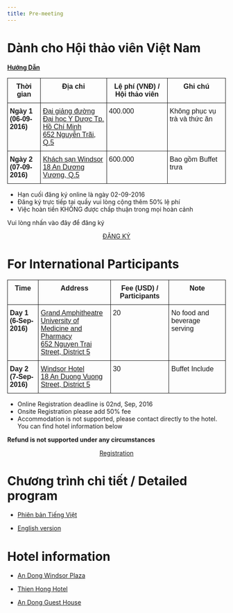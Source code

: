 ```yaml
---
title: Pre-meeting
---
```


# Dành cho Hội thảo viên Việt Nam

**<a href="https://www.facebook.com/Seaade2016.VN/posts/887166944760778" target="_blank">Hướng Dẫn</a>**


<style type="text/css">
.tg  {border-collapse:collapse;border-spacing:0;}
.tg td{font-family:Arial, sans-serif;font-size:1rem;padding:10px 5px;border-style:solid;border-width:1px;overflow:hidden;word-break:normal;}
.tg th{font-family:Arial, sans-serif;font-size:0.6rem;font-weight:normal;padding:10px 5px;border-style:solid;border-width:1px;overflow:hidden;word-break:normal;}
.tg .tg-d55q{font-weight:bold;font-size:1rem;vertical-align:top}
.tg .tg-yw4l{vertical-align:top}
</style>

  <table class="tg">
    <tr>
      <th class="tg-d55q">Thời gian</th>
      <th class="tg-d55q">Địa chỉ</th>
      <th class="tg-d55q">Lệ phí (VNĐ) / Hội thảo viên</th>
      <th class="tg-d55q">Ghi chú</th>
    </tr>
    <tr>
      <td class="tg-d55q">Ngày 1 <br>(06-09-2016)</td>
      <td class="tg-yw4l">
        <a href="https://www.google.com/maps/place/Nha+Khoa+R%C4%83ng+H%C3%A0m+M%E1%BA%B7t/@10.7550138,106.6608197,17z/data=!4m8!1m2!2m1!1skhoa+rang+ham+mat+dai+hoc+y+duoc!3m4!1s0x0:0x2beefef65ddbbf41!8m2!3d10.7535203!4d106.6636661"
        target="_blank">      
        Đại giảng đường<br>Đại học Y Dược Tp. Hồ Chí Minh<br>652 Nguyễn Trãi, Q.5
        </a>
      </td>
      <td class="tg-yw4l">400.000</td>
      <td class="tg-yw4l">Không phục vụ trà và thức ăn</td>
    </tr>
    <tr>
      <td class="tg-d55q">Ngày 2 <br>(07-09-2016)</td>
      <td class="tg-yw4l">
        <a href="https://www.google.com/maps/place/Windsor+Plaza+Hotel/@10.7578936,106.671219,17z/data=!3m1!4b1!4m5!3m4!1s0x31752efb6764e409:0xcea0e7a23d10598!8m2!3d10.7578883!4d106.6734077"
        target="_blank">  
        Khách sạn Windsor<br>18 An Dương Vương, Q.5
        </a>
      </td>
      <td class="tg-yw4l">600.000</td>
      <td class="tg-yw4l">Bao gồm Buffet trưa</td>
    </tr>
  </table>

- Hạn cuối đăng ký online là ngày 02-09-2016
- Đăng ký trực tiếp tại quầy vui lòng cộng thêm 50% lệ phí
- Việc hoàn tiền KHÔNG được chấp thuận trong mọi hoàn cảnh

Vui lòng nhấn vào đây để đăng ký

<center>
  <a
    class="btn btn-lg btn-blue"
    href="https://docs.google.com/forms/d/e/1FAIpQLSefhc7NXpYmKBHqpCKI73DZF1KfEa1fC-IU6z7DO6p0VyXYGw/viewform"
    target="_blank"
  >
    ĐĂNG KÝ
  </a>
</center>

# For International Participants

  <table class="tg">
    <tr>
      <th class="tg-d55q">Time</th>
      <th class="tg-d55q">Address</th>
      <th class="tg-d55q">Fee (USD) / Participants</th>
      <th class="tg-d55q">Note</th>
    </tr>
    <tr>
      <td class="tg-d55q">Day 1 <br>(6-Sep-2016)</td>
      <td class="tg-yw4l">
        <a href="https://www.google.com/maps/place/Nha+Khoa+R%C4%83ng+H%C3%A0m+M%E1%BA%B7t/@10.7550138,106.6608197,17z/data=!4m8!1m2!2m1!1skhoa+rang+ham+mat+dai+hoc+y+duoc!3m4!1s0x0:0x2beefef65ddbbf41!8m2!3d10.7535203!4d106.6636661"
        target="_blank">
        Grand Amphitheatre<br>University of Medicine and Pharmacy<br>652 Nguyen Trai Street, District 5
        </a>
      </td>
      <td class="tg-yw4l">20</td>
      <td class="tg-yw4l">No food and beverage serving</td>
    </tr>
    <tr>
      <td class="tg-d55q">Day 2 <br>(7-Sep-2016)</td>
      <td class="tg-yw4l">
        <a href="https://www.google.com/maps/place/Windsor+Plaza+Hotel/@10.7578936,106.671219,17z/data=!3m1!4b1!4m5!3m4!1s0x31752efb6764e409:0xcea0e7a23d10598!8m2!3d10.7578883!4d106.6734077"
        target="_blank">
        Windsor Hotel<br>18 An Duong Vuong Street, District 5
        </a>
      </td>
      <td class="tg-yw4l">30</td>
      <td class="tg-yw4l">Buffet Include</td>
    </tr>
  </table>

- Online Registration deadline is 02nd, Sep, 2016
- Onsite Registration please add 50% fee
- Accommodation is not supported, please contact directly to the hotel. You can find hotel information below

**Refund is not supported under any circumstances**

<center>
  <a
    class="btn btn-lg btn-yellow"
    href="http://ezy.dmc.com.vn/Login.aspx?confId=16"
    target="_blank"
  >
    Registration
  </a>
</center>

# Chương trình chi tiết / Detailed program

  - [Phiên bản Tiếng Việt](https://drive.google.com/file/d/0Bzq0LC0pfk_JQlF3aHBqXzZ6c1E/view)

  - [English version](https://drive.google.com/file/d/0Bzq0LC0pfk_JdzF3a0hVc2xJVUk/view)

<!---
![](/assets/news/pre-meeting.jpg)
--->
# Hotel information

<div id="hotel">

  - [An Dong Windsor Plaza](http://windsorplazahotel.com/)

  - [Thien Hong Hotel](http://www.thienhonghotel.vn/)

  - [An Dong Guest House](http://andongcenter.com/)

</div>
